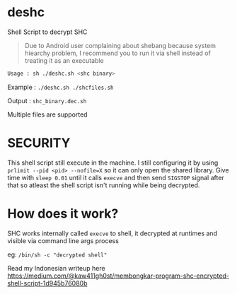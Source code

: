 # deshc
Shell Script to decrypt SHC

> Due to Android user complaining about shebang because system hiearchy problem, I recommend you to run it via shell instead of treating it as an executable

```sh
Usage : sh ./deshc.sh <shc binary>
```
Example : `./deshc.sh ./shcfiles.sh`

Output : `shc_binary.dec.sh`

Multiple files are supported

# SECURITY 
This shell script still execute in the machine. I still configuring it by using `prlimit --pid <pid> --nofile=X` so it can only open the shared library.
Give time with `sleep 0.01` until it calls `execve` and then send `SIGSTOP` signal after that so atleast the shell script isn't running while being decrypted.

# How does it work?
SHC works internally called `execve` to shell, it decrypted at runtimes and visible via command line args process

eg: `/bin/sh -c "decrypted shell"`

Read my Indonesian writeup here https://medium.com/@kaw411gh0st/membongkar-program-shc-encrypted-shell-script-1d945b76080b
